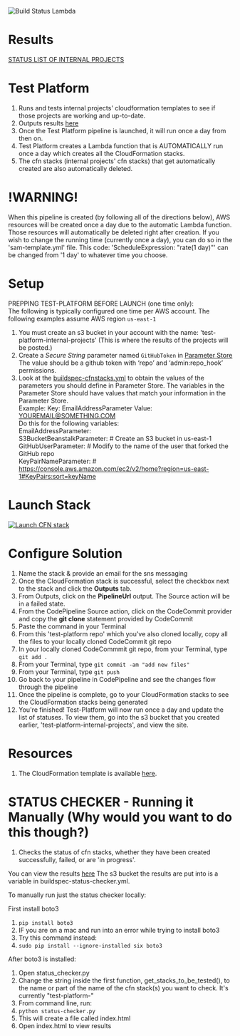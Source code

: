 ![Build Status](https://codebuild.us-east-1.amazonaws.com/badges?uuid=eyJlbmNyeXB0ZWREYXRhIjoibEN0bkxwR21mRTFNczZ0U0Z3WUdnOEx3ZHo2UEZwaGVHZ2t2THRiS0NjVGx0OUFvc3ZOOHljRU42VTlhRnFJZEZlOHNQVzBHUkprU1REOHlieCt0cWVrPSIsIml2UGFyYW1ldGVyU3BlYyI6ImNaYkxudDNKWks5MUx1eFUiLCJtYXRlcmlhbFNldFNlcmlhbCI6MX0%3D&branch=master) Lambda


# Results
[STATUS LIST OF INTERNAL PROJECTS](http://test-platform-internal-projects.s3-website-us-east-1.amazonaws.com/)

# Test Platform
1. Runs and tests internal projects' cloudformation templates to see if those projects are working and up-to-date.
1. Outputs results [here](http://test-platform-internal-projects.s3-website-us-east-1.amazonaws.com/)
1. Once the Test Platform pipeline is launched, it will run once a day from then on. 
1. Test Platform creates a Lambda function that is AUTOMATICALLY run once a day which creates all the CloudFormation stacks.
1. The cfn stacks (internal projects' cfn stacks) that get automatically created are also automatically deleted.

# !WARNING!
When this pipeline is created (by following all of the directions below), AWS resources will be created once a day due to the automatic Lambda function. Those resources will automatically be deleted right after creation. If you wish to change the running time (currently once a day), you can do so in the 'sam-template.yml' file. This code: 'ScheduleExpression: "rate(1 day)"' can be changed from '1 day' to whatever time you choose.

# Setup
PREPPING TEST-PLATFORM BEFORE LAUNCH (one time only):  
The following is typically configured one time per AWS account. The following examples assume AWS region `us-east-1`

1. You must create an s3 bucket in your account with the name: 'test-platform-internal-projects'
(This is where the results of the projects will be posted.)
1. Create a *Secure String* parameter named `GitHubToken` in [Parameter Store](https://console.aws.amazon.com/ec2/v2/home?region=us-east-1#Parameters:) The value should be a github token with ‘repo’ and ‘admin:repo_hook’ permissions.
1. Look at the [buildspec-cfnstacks.yml](./buildspec-cfnstacks.yml) to obtain the values of the parameters you should define in Parameter Store. The variables in the Parameter Store should have values that match your information in the Parameter Store.  
	Example: Key: EmailAddressParameter Value: YOUREMAIL@SOMETHING.COM  
Do this for the following variables:  
	EmailAddressParameter:  
    	S3BucketBeanstalkParameter: # Create an S3 bucket in us-east-1  
	GitHubUserParameter: # Modify to the name of the user that forked the GitHub repo  
	KeyPairNameParameter: # https://console.aws.amazon.com/ec2/v2/home?region=us-east-1#KeyPairs:sort=keyName

# Launch Stack

[![Launch CFN stack](https://s3.amazonaws.com/www.devopsessentialsaws.com/img/deploy-to-aws.png)](https://console.aws.amazon.com/cloudformation/home?region=us-east-1#cstack=sn%7Estelligent-test-platform%7Cturl%7Ehttps://s3.amazonaws.com/stelligent-public/cloudformation-templates/github/test-platform/pipeline.yml)

# Configure Solution

1. Name the stack & provide an email for the sns messaging
1. Once the CloudFormation stack is successful, select the checkbox next to the stack and click the <strong>Outputs</strong> tab. 
1. From Outputs, click on the **PipelineUrl** output. The Source action will be in a failed state.
1. From the CodePipeline Source action, click on the CodeCommit provider and copy the **git clone** statement provided by CodeCommit
1. Paste the command in your Terminal
1. From this 'test-platform repo' which you've also cloned locally, copy all the files to your locally cloned CodeCommit git repo
1. In your locally cloned CodeCommmit git repo, from your Terminal, type `git add .`
1. From your Terminal, type `git commit -am "add new files"`
1. From your Terminal, type `git push`
1. Go back to your pipeline in CodePipeline and see the changes flow through the pipeline
1. Once the pipeline is complete, go to your CloudFormation stacks to see the CloudFormation stacks being generated
1. You're finished! Test-Platform will now run once a day and update the list of statuses. To view them, go into the s3 bucket that you created earlier, 'test-platform-internal-projects', and view the site.

# Resources

1. The CloudFormation template is available [here](https://s3.amazonaws.com/www.devopsessentialsaws.com/samples/test-platform/pipeline.yml).


# STATUS CHECKER - Running it Manually (Why would you want to do this though?)
1. Checks the status of cfn stacks, whether they have been created successfully, failed, or are 'in progress'.

You can view the results [here](http://test-platform-internal-projects.s3-website-us-east-1.amazonaws.com/)
The s3 bucket the results are put into is a variable in buildspec-status-checker.yml.

To manually run just the status checker locally:

First install boto3
1. `pip install boto3`
1. IF you are on a mac and run into an error while trying to install boto3
1. Try this command instead:
1. `sudo pip install --ignore-installed six boto3`

After boto3 is installed:
1. Open status_checker.py
1. Change the string inside the first function, get_stacks_to_be_tested(), to the name or part of the name of the cfn stack(s) you want to check. It's currently "test-platform-"
1. From command line, run:
1. `python status-checker.py`
1. This will create a file called index.html
1. Open index.html to view results
